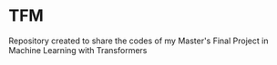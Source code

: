 # TFM
Repository created to share the codes of my Master's Final Project in Machine Learning with Transformers
